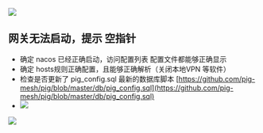 ![](https://cdn.nlark.com/yuque/0/2022/png/283679/1660044285514-90ccef21-2478-4212-80f5-9885f7b5ac7c.png)

## 网关无法启动，提示 空指针
+ 确定 nacos 已经正确启动，访问配置列表 配置文件都能够正确显示
+ 确定 hosts规则正确配置，且能够正确解析（关闭本地VPN 等软件）
+ 检查是否更新了 pig_config.sql 最新的数据库脚本 [https://github.com/pig-mesh/pig/blob/master/db/pig_config.sql](https://github.com/pig-mesh/pig/blob/master/db/pig_config.sql)
+ ![](https://cdn.nlark.com/yuque/0/2022/png/283679/1661309013678-d29206e3-a46f-4e62-b40b-c40d050983e0.png)

![](https://minio.pigx.vip/oss/1660044505.png)

